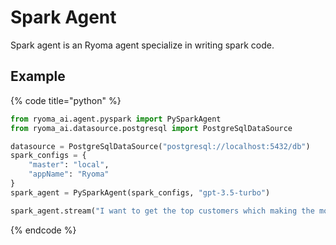 # Spark Agent

Spark agent is an Ryoma agent specialize in writing spark code.

## Example

{% code title="python" %}

```python
from ryoma_ai.agent.pyspark import PySparkAgent
from ryoma_ai.datasource.postgresql import PostgreSqlDataSource

datasource = PostgreSqlDataSource("postgresql://localhost:5432/db")
spark_configs = {
    "master": "local",
    "appName": "Ryoma"
}
spark_agent = PySparkAgent(spark_configs, "gpt-3.5-turbo")

spark_agent.stream("I want to get the top customers which making the most purchases")
```
{% endcode %}

